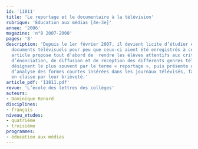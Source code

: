 ```yaml
---
id: '11811'
title: 'Le reportage et le documentaire à la télévision'
rubrique: 'Éducation aux médias [4e-3e]'
annee: '2006'
magazine: 'n°8 2007-2008'
pages: '8'
description: 'Depuis le 1er février 2007, il devient licite d’étudier en classe des
  documents télévisuels pour peu que ceux-ci aient été enregistrés à cette fin. Cet
  article propose tout d’abord de  rendre les élèves attentifs aux critères de forme,
  d’énonciation, de diffusion et de réception des différents genres télévisuels qu’ils
  désignent le plus souvent par le terme « reportage », puis présente une méthode
  d’analyse des formes courtes insérées dans les journaux télévisés, faciles à utiliser
  en classe par leur brièveté.'
article_pdf: '11811.pdf'
revue: 'L’école des lettres des collèges'
auteurs:
- Dominique Renard
disciplines:
- français
niveau_etudes:
- quatrième
- troisième
programmes:
- éducation aux médias
---
```

